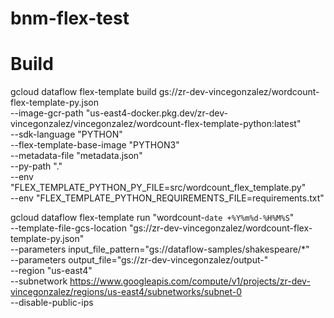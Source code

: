 # bnm-flex-test

# Build

gcloud dataflow flex-template build gs://zr-dev-vincegonzalez/wordcount-flex-template-py.json  \
	--image-gcr-path "us-east4-docker.pkg.dev/zr-dev-vincegonzalez/vincegonzalez/wordcount-flex-template-python:latest"  \
	--sdk-language "PYTHON"  \
	--flex-template-base-image "PYTHON3"  \
	--metadata-file "metadata.json"  \
	--py-path "."  \
	--env "FLEX_TEMPLATE_PYTHON_PY_FILE=src/wordcount_flex_template.py"  \
	--env "FLEX_TEMPLATE_PYTHON_REQUIREMENTS_FILE=requirements.txt"

gcloud dataflow flex-template run "wordcount-`date +%Y%m%d-%H%M%S`"  \
	--template-file-gcs-location "gs://zr-dev-vincegonzalez/wordcount-flex-template-py.json"  \
	--parameters input_file_pattern="gs://dataflow-samples/shakespeare/*" \
	--parameters output_file="gs://zr-dev-vincegonzalez/output-"  \
	--region "us-east4" \
	--subnetwork https://www.googleapis.com/compute/v1/projects/zr-dev-vincegonzalez/regions/us-east4/subnetworks/subnet-0 \
	--disable-public-ips

